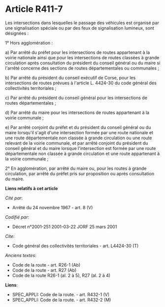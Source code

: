 # Article R411-7

Les intersections dans lesquelles le passage des véhicules est organisé par une signalisation spéciale ou par des feux de
signalisation lumineux, sont désignées :

1° Hors agglomération :

a) Par arrêté du préfet pour les intersections de routes appartenant à la voirie nationale ainsi que pour les intersections
de routes classées à grande circulation après consultation du président du conseil général ou du maire si l'arrêté concerne
des sections de routes départementales ou communales ;

b) Par arrêté du président du conseil exécutif de Corse, pour les intersections de routes prévues à l'article L. 4424-30 du
code général des collectivités territoriales ;

c) Par arrêté du président du conseil général pour les intersections de routes départementales ;

d) Par arrêté du maire pour les intersections de routes appartenant à la voirie communale ;

e) Par arrêté conjoint du préfet et du président du conseil général ou du maire lorsqu'il s'agit d'une intersection formée
par une route nationale et une route départementale non classée à grande circulation ou une route relevant de la voirie
communale, et par arrêté conjoint du président du conseil général et du maire lorsque l'intersection est formée par une route
départementale non classée à grande circulation et une route appartenant à la voirie communale ;

2° En agglomération, par arrêté du maire ou, pour les routes à grande circulation, par arrêté du préfet pris sur proposition
ou après consultation du maire.

**Liens relatifs à cet article**

_Cité par_:

  - Arrêté du 24 novembre 1967 - art. 8 (V)

_Codifié par_:

  - Décret n°2001-251 2001-03-22 JORF 25 mars 2001

_Cite_:

  - Code général des collectivités territoriales - art. L4424-30 (T)

_Anciens textes_:

  - Code de la route - art. R26-1 (Ab)
  - Code de la route - art. R27 (Ab)
  - Code de la route R26-1 (al. 2 à 5), R27 (al. 2 à 4)

**Liens**:

  - SPEC_APPLI: Code de la route. - art. R432-1 (V)
  - SPEC_APPLI: Code de la route. - art. R432-2 (M)
